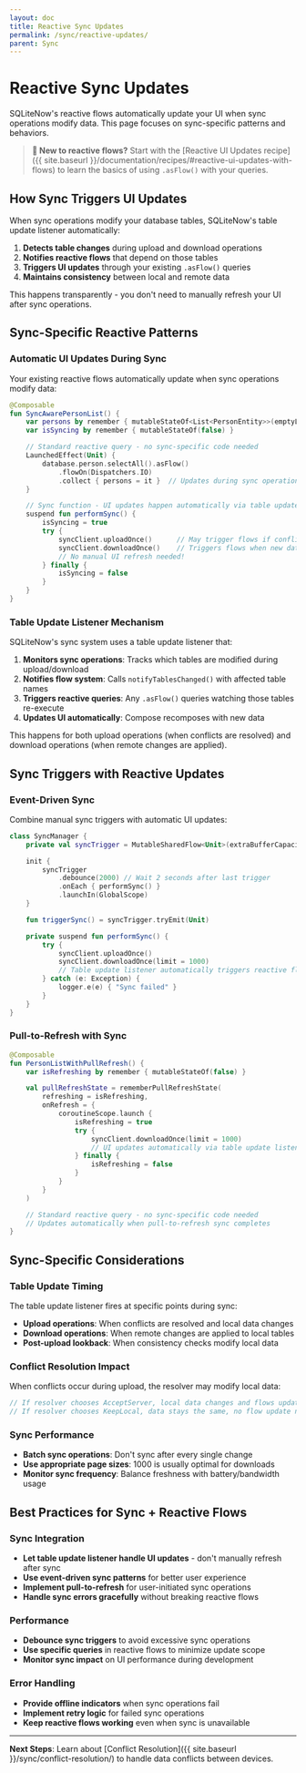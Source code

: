 ```yaml
---
layout: doc
title: Reactive Sync Updates
permalink: /sync/reactive-updates/
parent: Sync
---
```


# Reactive Sync Updates

SQLiteNow's reactive flows automatically update your UI when sync operations modify data. This page focuses on sync-specific patterns and behaviors.

> **📖 New to reactive flows?** Start with the [Reactive UI Updates recipe]({{ site.baseurl }}/documentation/recipes/#reactive-ui-updates-with-flows) to learn the basics of using `.asFlow()` with your queries.

## How Sync Triggers UI Updates

When sync operations modify your database tables, SQLiteNow's table update listener automatically:

1. **Detects table changes** during upload and download operations
2. **Notifies reactive flows** that depend on those tables
3. **Triggers UI updates** through your existing `.asFlow()` queries
4. **Maintains consistency** between local and remote data

This happens transparently - you don't need to manually refresh your UI after sync operations.

## Sync-Specific Reactive Patterns

### Automatic UI Updates During Sync

Your existing reactive flows automatically update when sync operations modify data:

```kotlin
@Composable
fun SyncAwarePersonList() {
    var persons by remember { mutableStateOf<List<PersonEntity>>(emptyList()) }
    var isSyncing by remember { mutableStateOf(false) }

    // Standard reactive query - no sync-specific code needed
    LaunchedEffect(Unit) {
        database.person.selectAll().asFlow()
            .flowOn(Dispatchers.IO)
            .collect { persons = it }  // Updates during sync operations
    }

    // Sync function - UI updates happen automatically via table update listener
    suspend fun performSync() {
        isSyncing = true
        try {
            syncClient.uploadOnce()      // May trigger flows if conflicts resolved
            syncClient.downloadOnce()    // Triggers flows when new data arrives
            // No manual UI refresh needed!
        } finally {
            isSyncing = false
        }
    }
}
```

### Table Update Listener Mechanism

SQLiteNow's sync system uses a table update listener that:

1. **Monitors sync operations**: Tracks which tables are modified during upload/download
2. **Notifies flow system**: Calls `notifyTablesChanged()` with affected table names
3. **Triggers reactive queries**: Any `.asFlow()` queries watching those tables re-execute
4. **Updates UI automatically**: Compose recomposes with new data

This happens for both upload operations (when conflicts are resolved) and download operations (when remote changes are applied).

## Sync Triggers with Reactive Updates

### Event-Driven Sync

Combine manual sync triggers with automatic UI updates:

```kotlin
class SyncManager {
    private val syncTrigger = MutableSharedFlow<Unit>(extraBufferCapacity = 1)

    init {
        syncTrigger
            .debounce(2000) // Wait 2 seconds after last trigger
            .onEach { performSync() }
            .launchIn(GlobalScope)
    }

    fun triggerSync() = syncTrigger.tryEmit(Unit)

    private suspend fun performSync() {
        try {
            syncClient.uploadOnce()
            syncClient.downloadOnce(limit = 1000)
            // Table update listener automatically triggers reactive flows
        } catch (e: Exception) {
            logger.e(e) { "Sync failed" }
        }
    }
}
```

### Pull-to-Refresh with Sync

```kotlin
@Composable
fun PersonListWithPullRefresh() {
    var isRefreshing by remember { mutableStateOf(false) }

    val pullRefreshState = rememberPullRefreshState(
        refreshing = isRefreshing,
        onRefresh = {
            coroutineScope.launch {
                isRefreshing = true
                try {
                    syncClient.downloadOnce(limit = 1000)
                    // UI updates automatically via table update listener
                } finally {
                    isRefreshing = false
                }
            }
        }
    )

    // Standard reactive query - no sync-specific code needed
    // Updates automatically when pull-to-refresh sync completes
}
```

## Sync-Specific Considerations

### Table Update Timing

The table update listener fires at specific points during sync:

- **Upload operations**: When conflicts are resolved and local data changes
- **Download operations**: When remote changes are applied to local tables
- **Post-upload lookback**: When consistency checks modify local data

### Conflict Resolution Impact

When conflicts occur during upload, the resolver may modify local data:

```kotlin
// If resolver chooses AcceptServer, local data changes and flows update
// If resolver chooses KeepLocal, data stays the same, no flow update needed
```

### Sync Performance

- **Batch sync operations**: Don't sync after every single change
- **Use appropriate page sizes**: 1000 is usually optimal for downloads
- **Monitor sync frequency**: Balance freshness with battery/bandwidth usage

## Best Practices for Sync + Reactive Flows

### Sync Integration
- **Let table update listener handle UI updates** - don't manually refresh after sync
- **Use event-driven sync patterns** for better user experience
- **Implement pull-to-refresh** for user-initiated sync operations
- **Handle sync errors gracefully** without breaking reactive flows

### Performance
- **Debounce sync triggers** to avoid excessive sync operations
- **Use specific queries** in reactive flows to minimize update scope
- **Monitor sync impact** on UI performance during development

### Error Handling
- **Provide offline indicators** when sync operations fail
- **Implement retry logic** for failed sync operations
- **Keep reactive flows working** even when sync is unavailable

---

**Next Steps**: Learn about [Conflict Resolution]({{ site.baseurl }}/sync/conflict-resolution/) to handle data conflicts between devices.
